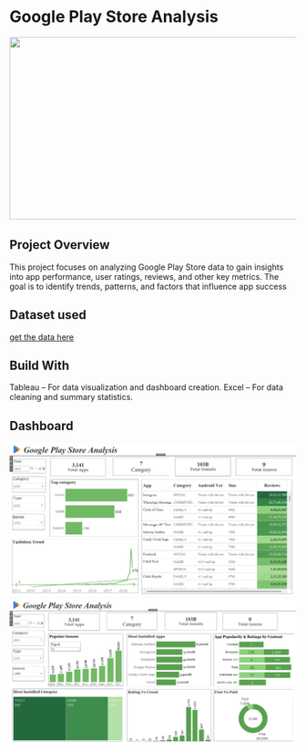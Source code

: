 # Google Play Store Analysis
<img src = "https://www.sammobile.com/wp-content/uploads/2023/12/Google-Play-Store.jpg" height= "320" width = "1150">

## Project Overview
This project focuses on analyzing Google Play Store data to gain insights into app performance, user ratings, reviews, and other key metrics. The goal is to identify trends, patterns, and factors that influence app success

## Dataset used
[get the data here](https://www.kaggle.com/datasets/bhavikjikadara/google-play-store-applications)

## Build With
Tableau – For data visualization and dashboard creation.
Excel – For data cleaning and summary statistics.

## Dashboard
![Image](https://github.com/renukadhule/Google_Play_Store_Analysis/blob/main/Snapshot/First.png)
![Image](https://github.com/renukadhule/Google_Play_Store_Analysis/blob/main/Snapshot/Second.png)
